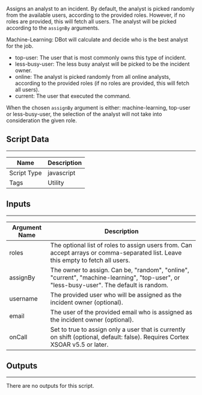 Assigns an analyst to an incident.
By default, the analyst is picked randomly from the available users, according to the provided roles. However, if no roles are provided, this will fetch all users.
The analyst will be picked according to the `assignBy` arguments.

Machine-Learning: DBot will calculate and decide who is the best analyst for the job.

* top-user: The user that is most commonly owns this type of incident.
* less-busy-user: The less busy analyst will be picked to be the incident owner.
* online: The analyst is picked randomly from all online analysts, according to the provided roles (if no roles are provided, this will fetch all users).
* current: The user that executed the command.

When the chosen  `assignBy` argument is either: machine-learning, top-user or  less-busy-user, 
the selection of the analyst will not take into consideration the given role.

## Script Data

---

| **Name** | **Description** |
| --- | --- |
| Script Type | javascript |
| Tags | Utility |


## Inputs

---

| **Argument Name** | **Description** |
| --- | --- |
| roles | The optional list of roles to assign users from. Can accept arrays or comma-separated list. Leave this empty to fetch all users. |
| assignBy | The owner to assign. Can be, "random", "online", "current", "machine-learning", "top-user", or "less-busy-user". The default is random.  |
| username | The provided user who will be assigned as the incident owner (optional). |
| email | The user of the provided email who is assigned as the incident owner (optional). |
| onCall | Set to true to assign only a user that is currently on shift (optional, default: false). Requires Cortex XSOAR v5.5 or later. |

## Outputs

---
There are no outputs for this script.

